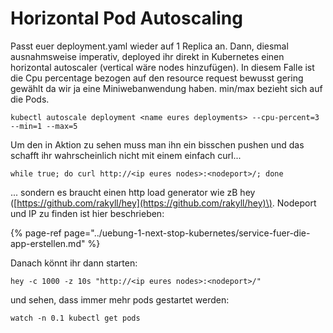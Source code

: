 # Horizontal Pod Autoscaling

Passt euer deployment.yaml wieder auf 1 Replica an. Dann, diesmal ausnahmsweise imperativ, deployed ihr direkt in Kubernetes einen horizontal autoscaler \(vertical wäre nodes hinzufügen\). In diesem Falle ist die Cpu percentage bezogen auf den resource request bewusst gering gewählt da wir ja eine Miniwebanwendung haben. min/max bezieht sich auf die Pods.

```text
kubectl autoscale deployment <name eures deployments> --cpu-percent=3 --min=1 --max=5
```

Um den in Aktion zu sehen muss man ihn ein bisschen pushen und das schafft ihr wahrscheinlich nicht mit einem einfach curl...

```text
while true; do curl http://<ip eures nodes>:<nodeport>/; done
```

... sondern es braucht einen http load generator wie zB hey \([https://github.com/rakyll/hey](https://github.com/rakyll/hey)\). Nodeport und IP zu finden ist hier beschrieben:

{% page-ref page="../uebung-1-next-stop-kubernetes/service-fuer-die-app-erstellen.md" %}

Danach könnt ihr dann starten:

```text
hey -c 1000 -z 10s "http://<ip eures nodes>:<nodeport>/"
```

und sehen, dass immer mehr pods gestartet werden:

```text
watch -n 0.1 kubectl get pods
```

